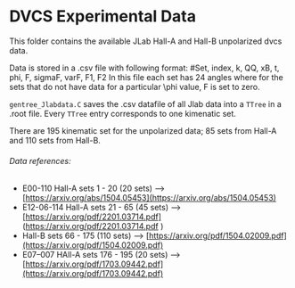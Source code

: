 # DVCS Experimental Data

This folder contains the available JLab Hall-A and Hall-B unpolarized dvcs data.

Data is stored in a .csv file with following format: #Set, index, k, QQ, xB, t, phi, F, sigmaF, varF, F1, F2
In this file each set has 24 angles where for the sets that do not have data for a particular \phi value, F is set to zero.

`gentree_Jlabdata.C` saves the .csv datafile of all Jlab data into a `TTree` in a .root file. Every `TTree` entry corresponds to one kimenatic set.

There are 195 kinematic set for the unpolarized data; 85 sets from Hall-A and 110 sets from Hall-B.

###### Data references:
* E00-110 Hall-A sets 1 - 20 (20 sets)	--> [https://arxiv.org/abs/1504.05453](https://arxiv.org/abs/1504.05453)
* E12-06-114 Hall-A sets 21 - 65 (45 sets) --> [https://arxiv.org/pdf/2201.03714.pdf] (https://arxiv.org/pdf/2201.03714.pdf )
* Hall-B sets 66 - 175 (110 sets) --> [https://arxiv.org/pdf/1504.02009.pdf](https://arxiv.org/pdf/1504.02009.pdf)
* E07–007 HAll-A sets 176 - 195 (20 sets) --> [https://arxiv.org/pdf/1703.09442.pdf](https://arxiv.org/pdf/1703.09442.pdf)
